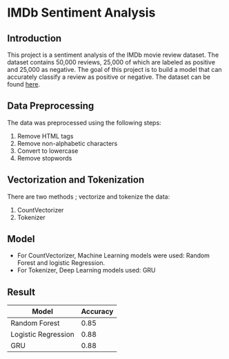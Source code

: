 # IMDb Sentiment Analysis

## Introduction

This project is a sentiment analysis of the IMDb movie review dataset. The dataset contains 50,000 reviews, 25,000 of which are labeled as positive and 25,000 as negative. The goal of this project is to build a model that can accurately classify a review as positive or negative. The dataset can be found [here](https://www.kaggle.com/lakshmi25npathi/imdb-dataset-of-50k-movie-reviews).

## Data Preprocessing

The data was preprocessed using the following steps:

1. Remove HTML tags
2. Remove non-alphabetic characters
3. Convert to lowercase
4. Remove stopwords

## Vectorization and Tokenization

There are two methods ; vectorize and tokenize the data:

1. CountVectorizer
2. Tokenizer

## Model

- For CountVectorizer, Machine Learning models were used: Random Forest and logistic Regression.
- For Tokenizer, Deep Learning models used: GRU

## Result

| Model               | Accuracy |
| ------------------- | -------- |
| Random Forest       | 0.85     |
| Logistic Regression | 0.88     |
| GRU                 | 0.88     |

